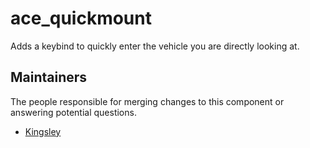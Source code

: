 ace_quickmount
============
Adds a keybind to quickly enter the vehicle you are directly looking at.

## Maintainers

The people responsible for merging changes to this component or answering potential questions.

- [Kingsley](https://github.com/jameslkingsley)
